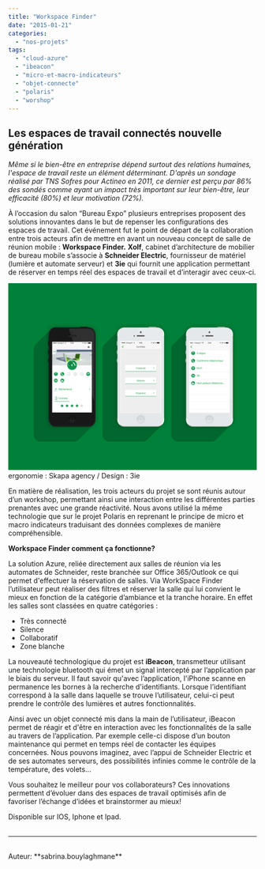 ```yaml
---
title: "Workspace Finder"
date: "2015-01-21"
categories: 
  - "nos-projets"
tags: 
  - "cloud-azure"
  - "ibeacon"
  - "micro-et-macro-indicateurs"
  - "objet-connecte"
  - "polaris"
  - "worshop"
---
```


## Les espaces de travail connectés nouvelle génération

_Même si le bien-être en entreprise dépend surtout des relations humaines, l'espace de travail reste un élément déterminant. D'après un sondage réalisé par TNS Sofres pour Actineo en 2011, ce dernier est perçu par 86% des sondés comme ayant un impact très important sur leur bien-être, leur efficacité (80%) et leur motivation (72%)._

À l’occasion du salon “Bureau Expo” plusieurs entreprises proposent des solutions innovantes dans le but de repenser les configurations des espaces de travail. Cet événement fut le point de départ de la collaboration entre trois acteurs afin de mettre en avant un nouveau concept de salle de réunion mobile : **Workspace Finder.** **Xolf**, cabinet d’architecture de mobilier de bureau mobile s’associe à **Schneider Electric**, fournisseur de matériel (lumière et automate serveur) et **3ie** qui fournit une application permettant de réserver en temps réel des espaces de travail et d’interagir avec ceux-ci.

[![Mockup_SE-Workspace-Finder](/assets/images/Mockup_SE-Workspace-Finder.png)](/assets/images/Mockup_SE-Workspace-Finder.png) ergonomie : Skapa agency / Design : 3ie

En matière de réalisation, les trois acteurs du projet se sont réunis autour d’un workshop, permettant ainsi une interaction entre les différentes parties prenantes avec une grande réactivité. Nous avons utilisé la même technologie que sur le projet Polaris en reprenant le principe de micro et macro indicateurs traduisant des données complexes de manière compréhensible.

**Workspace Finder comment ça fonctionne?**

La solution Azure, reliée directement aux salles de réunion via les automates de Schneider, reste branchée sur Office 365/Outlook ce qui permet d'effectuer la réservation de salles. Via WorkSpace Finder l’utilisateur peut réaliser des filtres et réserver la salle qui lui convient le mieux en fonction de la catégorie d’ambiance et la tranche horaire. En effet les salles sont classées en quatre catégories :

- Très connecté
- Silence
- Collaboratif
- Zone blanche

La nouveauté technologique du projet est **iBeacon**, transmetteur utilisant une technologie bluetooth qui émet un signal intercepté par l’application par le biais du serveur. Il faut savoir qu'avec l’application, l'iPhone scanne en permanence les bornes à la recherche d'identifiants. Lorsque l’identifiant correspond à la salle dans laquelle se trouve l’utilisateur, celui-ci peut prendre le contrôle des lumières et autres fonctionnalités.

Ainsi avec un objet connecté mis dans la main de l’utilisateur, iBeacon permet de réagir et d'être en interaction avec les fonctionnalités de la salle au travers de l’application. Par exemple celle-ci dispose d’un bouton maintenance qui permet en temps réel de contacter les équipes concernées. Nous pouvons imaginez, avec l’appui de Schneider Electric et de ses automates serveurs, des possibilités infinies comme le contrôle de la température, des volets…

Vous souhaitez le meilleur pour vos collaborateurs? Ces innovations permettent d’évoluer dans des espaces de travail optimisés afin de favoriser l’échange d’idées et brainstormer au mieux!

Disponible sur IOS, Iphone et Ipad.
<br>
<br>

---------------------------------------
<br>
Auteur: **sabrina.bouylaghmane**
